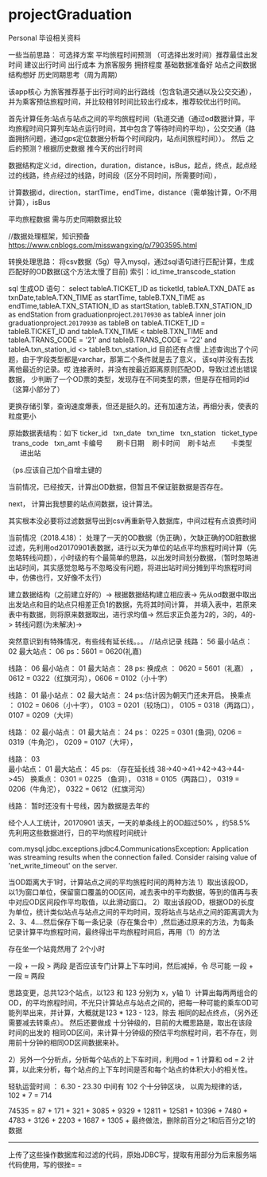 # projectGraduation
Personal 毕设相关资料

一些当前思路：
可选择方案
平均旅程时间预测
（可选择出发时间）推荐最佳出发时间
建议出行时间
出行成本
为旅客服务
拥挤程度
基础数据准备好   站点之间数据结构想好
历史同期思考（周为周期）


该app核心
为旅客推荐基于出行时间的出行路线（包含轨道交通以及公交交通），并为乘客预估旅程时间，并比较相邻时间比较出行成本，推荐较优出行时间。

首先计算任务:站点与站点之间的平均旅程时间（轨道交通（通过od数据计算，平均旅程时间只算列车站点运行时间，其中包含了等待时间的平均），公交交通（路面拥挤问题，通过gps定位数据分析每个时间段内，站点间旅程时间））。 然后 之后的预测？根据历史数据 推今天的出行时间

数据结构定义:id，direction，duration，distance，isBus，起点，终点，起点经过的线路，终点经过的线路，时间段（区分不同时间，所需要时间），

计算数据id，direction，startTime，endTime，distance（需单独计算，Or不用计算），isBus

平均旅程数据 需与历史同期数据比较

//数据处理框架，知识预备
https://www.cnblogs.com/misswangxing/p/7903595.html


转换处理思路：
将csv数据（5g）导入mysql，通过sql语句进行匹配计算，生成匹配好的OD数据(这个方法太慢了目前)
索引：id_time_transcode_station

sql 生成OD 语句：
select tableA.TICKET_ID as ticketId, tableA.TXN_DATE as txnDate,tableA.TXN_TIME as startTime, tableB.TXN_TIME as endTime,tableA.TXN_STATION_ID as startStation, tableB.TXN_STATION_ID as endStation from graduationproject.`20170930` as tableA inner join graduationproject.`20170930` as tableB on tableA.TICKET_ID = tableB.TICKET_ID and tableA.TXN_TIME < tableB.TXN_TIME and tableA.TRANS_CODE = '21' and tableB.TRANS_CODE = '22' and tableA.txn_station_id <> tableB.txn_station_id
目前还有点慢
上述查询出了个问题，由于字段类型都是varchar，那第二个条件就是去了意义，
该sql并没有去找离他最近的记录。哎
连接表时，并没有按最近距离原则匹配OD，导致过滤出错误数据，
少判断了一个OD票的类型，发现存在不同类型的票，但是存在相同的id（这算小部分了）

更换存储引擎，查询速度爆表，但还是挺久的。还有加速方法，再细分表，使表的粒度更小

原始数据表结构：如下
ticker_id   txn_date    txn_time   txn_station    ticket_type   trans_code   txn_amt
卡编号       刷卡日期    刷卡时间    刷卡站点        卡类型         进出站       

（ps.应该自己加个自增主键的


当前情况，已经按天，计算出OD数据，但暂且不保证脏数据是否存在。

next，
计算出我想要的站点间数据，设计算法。

其实根本没必要将过滤数据导出到csv再重新导入数据库，中间过程有点浪费时间


当前情况（2018.4.18）：
处理了一天的OD数据（伪正确），欠缺正确的OD脏数据过滤，先利用od20170901表数据，进行以天为单位的站点平均旅程时间计算（先忽略转线问题），小时级的有个最简单的思路，以出发时间划分数据，（暂时忽略进出站时间，其实感觉忽略与不忽略没有问题，将进出站时间分摊到平均旅程时间中，仿佛也行，又好像不太行）

建立数据结构（之前建立好的）->
根据数据结构建立相应表->
先从od数据中取出出发站点和目的站点只相差正负1的数据，先将其时间计算，
并填入表中，若原来表中有数据，则将原来数据取出，进行求均值->
然后求正负差为2的，3的，4的->
转线问题(为未解决)->  


突然意识到有特殊情况，有些线有延长线。。。
//站点记录
线路：
56
最小站点： 02    最大站点： 06
ps：5601 = 0620(礼嘉)


线路：
06
最小站点： 01    最大站点： 28
ps: 换成点 ： 0620 = 5601（礼嘉） ， 0612 = 0322（红旗河沟），0606
 = 0102（小十字） 

线路：
01
最小站点： 02	 最大站点： 24
ps:估计因为朝天门还未开启。
	换乘点 ： 0102 = 0606（小十字）， 0103 = 0201（较场口）， 0105 = 0318（两路口）， 0107 = 0209（大坪）

线路：
02
最小站点： 01 	 最大站点： 24
ps： 0225 = 0301 (鱼洞), 0206 = 0319（牛角沱），   0209 = 0107（大坪）， 

线路：
03	
最小站点： 01	 最大站点： 45
ps: （存在延长线 38->40->41->42->43->44->45）
	换乘点： 0301 = 0225 （鱼洞）， 0318 = 0105（两路口）， 0319 = 0206（牛角沱）， 0322 = 0612（红旗河沟）

线路：
暂时还没有十号线，因为数据是去年的

经个人人工统计，20170901 该天，一天的单条线上的OD超过50% ，约58.5%
先利用这些数据进行，日的平均旅程时间统计


com.mysql.jdbc.exceptions.jdbc4.CommunicationsException: Application was streaming results when the connection failed. Consider raising value of 'net_write_timeout' on the server.

当OD距离大于1时，计算站点之间的平均旅程时间的两种方法
1）取出该段OD，以1为窗口单位，保留窗口覆盖的OD区间，减去表中的平均数据，等到的值再与表中对应OD区间段作平均取值，以此滑动窗口。
2）取出该段OD，根据OD的长度为单位，统计类似站点与站点之间的平均时间，现将站点与站点之间的距离调大为2、3、4....然后保存下每一条记录（存在集合中）,然后通过原来的方法，为每条记录计算平均旅程时间，最终得出平均旅程时间后，再用（1）的方法


存在坐一个站竟然用了 2个小时

一段 + 一段  > 两段
是否应该专门计算上下车时间，然后减掉，令  尽可能   一段 + 一段 ≈ 两段


思路变更，总共123个站点，以123 和 123 分别为 x，y轴 1）计算出每两两组合的OD，的平均旅程时间，不光只计算站点与站点之间的，把每一种可能的乘车OD可能列举出来，并计算，大概就是123 * 123 - 123，除去 相同的起点终点，（另外还需要减去转乘点）。
然后还要做成 十分钟级的，目前的大概思路是，取出在该段时间的出发的 相同OD区间，来计算十分钟级的预估平均旅程时间，若不存在，则用前十分钟的相同OD区间数据来补。

2）另外一个分析点，分析每个站点的上下车时间，利用od = 1 计算和 od = 2 计算，以此来分析，每个站点的上下车时间是否和每个站点的体积大小的相关性。

轻轨运营时间 ： 6.30 - 23.30 中间有 102 个十分钟区块， 以周为规律的话， 102 * 7 = 714


74535 = 
87 + 171 + 321 + 3085 + 9329 + 12811 + 12581 + 10396 + 7480 + 4783 + 3126 + 2203 + 1687 + 1305 + 
最终做法，删除前百分之1和后百分之1的数据


----
上传了这些操作数据库和过滤的代码，原始JDBC写，提取有用部分为后来服务端代码使用，写的很挫= =
